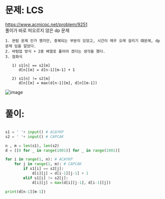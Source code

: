 # 문제: LCS
https://www.acmicpc.net/problem/9251  
풀이가 바로 떠오르지 않은 dp 문제  
```
1. 완탐 문제 인가 했지만, 중복되는 부분이 있었고, 시간이 매우 오래 걸리기 떄문에, dp 문제 임을 알았다.  
2. 바텀업 방식 + 2중 배열로 풀어야 겠다는 생각을 했다.
3. 점화식

   1) s1[n] == s2[m]
      d[n][m] = d[n-1][m-1] + 1
      
   2) s1[n] != s2[m]
      d[n][m] = max(d[n-1][m], d[n][m-1])
```

![image](https://user-images.githubusercontent.com/87055456/141963591-9009ca41-c7de-4b25-83f2-4be2f1841970.png)
# 풀이: 


``` python

s1 = ' '+ input() # ACAYKP
s2 = ' '+ input() # CAPCAK

n , m = len(s1), len(s2)
d = [[0 for _ in range(1001)] for _ in range(1001)]

for i in range(1, n): # ACAYKP
    for j in range(1, m): # CAPCAK
        if s1[i] == s2[j]:
            d[i][j] = d[i-1][j-1] + 1
        elif s1[i] != s2[j]:
            d[i][j] = max(d[i][j-1], d[i-1][j])

print(d[n-1][m-1])

```
